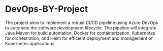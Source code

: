 # DevOps-BY-Project
The project aims to implement a robust CI/CD pipeline using Azure DevOps to automate the software development lifecycle. The pipeline will integrate Java Maven for build automation, Docker for containerization, Kubernetes for orchestration, and Helm for efficient deployment and management of Kubernetes applications.
